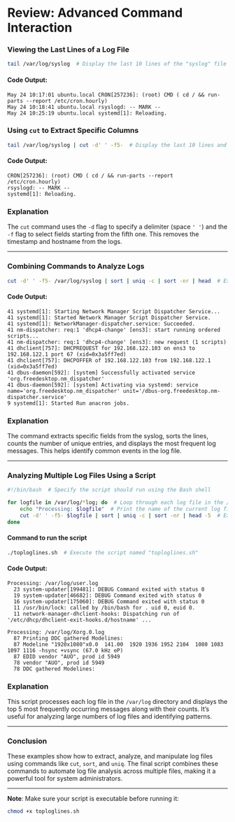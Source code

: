 
# Review: Advanced Command Interaction

### Viewing the Last Lines of a Log File
```bash
tail /var/log/syslog  # Display the last 10 lines of the "syslog" file located in /var/log directory
```

#### Code Output:
```
May 24 10:17:01 ubuntu.local CRON[257236]: (root) CMD ( cd / && run-parts --report /etc/cron.hourly)
May 24 10:18:41 ubuntu.local rsyslogd: -- MARK --
May 24 10:25:19 ubuntu.local systemd[1]: Reloading.
```

### Using `cut` to Extract Specific Columns
```bash
tail /var/log/syslog | cut -d' ' -f5-  # Display the last 10 lines and extract columns starting from the 5th field
```

#### Code Output:
```
CRON[257236]: (root) CMD ( cd / && run-parts --report /etc/cron.hourly)
rsyslogd: -- MARK --
systemd[1]: Reloading.
```

### Explanation
The `cut` command uses the `-d` flag to specify a delimiter (space `' '`) and the `-f` flag to select fields starting from the fifth one. This removes the timestamp and hostname from the logs.

---

### Combining Commands to Analyze Logs
```bash
cut -d' ' -f5- /var/log/syslog | sort | uniq -c | sort -nr | head  # Extract columns, sort, count unique entries, sort again, and display top 10
```

#### Code Output:
```
41 systemd[1]: Starting Network Manager Script Dispatcher Service...
41 systemd[1]: Started Network Manager Script Dispatcher Service.
41 systemd[1]: NetworkManager-dispatcher.service: Succeeded.
41 nm-dispatcher: req:1 'dhcp4-change' [ens3]: start running ordered scripts...
41 nm-dispatcher: req:1 'dhcp4-change' [ens3]: new request (1 scripts)
41 dhclient[757]: DHCPREQUEST for 192.168.122.103 on ens3 to 192.168.122.1 port 67 (xid=0x3a5ff7ed)
41 dhclient[757]: DHCPOFFER of 192.168.122.103 from 192.168.122.1 (xid=0x3a5ff7ed)
41 dbus-daemon[592]: [system] Successfully activated service 'org.freedesktop.nm_dispatcher'
41 dbus-daemon[592]: [system] Activating via systemd: service name='org.freedesktop.nm_dispatcher' unit='/dbus-org.freedesktop.nm-dispatcher.service'
9 systemd[1]: Started Run anacron jobs.
```

### Explanation
The command extracts specific fields from the syslog, sorts the lines, counts the number of unique entries, and displays the most frequent log messages. This helps identify common events in the log file.

---

### Analyzing Multiple Log Files Using a Script
```bash
#!/bin/bash  # Specify the script should run using the Bash shell

for logfile in /var/log/*log; do  # Loop through each log file in the /var/log directory
    echo "Processing: $logfile"  # Print the name of the current log file
    cut -d' ' -f5- $logfile | sort | uniq -c | sort -nr | head -5  # Extract fields, count unique messages, and display top 5 messages
done
```

#### Command to run the script
```bash
./toploglines.sh  # Execute the script named "toploglines.sh"
```

#### Code Output:
```
Processing: /var/log/user.log
  23 system-updater[199481]: DEBUG Command exited with status 0
  19 system-updater[46682]: DEBUG Command exited with status 0
  16 system-updater[175060]: DEBUG Command exited with status 0
  11 /usr/bin/lock: called by /bin/bash for . uid 0, euid 0.
  11 network-manager-dhclient-hooks: Dispatching run of '/etc/dhcp/dhclient-exit-hooks.d/hostname' ...

Processing: /var/log/Xorg.0.log
  87 Printing DDC gathered Modelines:
  87 Modeline "1920x1080"x0.0  141.00  1920 1936 1952 2104  1080 1083 1097 1116 -hsync +vsync (67.0 kHz eP)
  87 EDID vendor "AUO", prod id 5949
  78 vendor "AUO", prod id 5949
  78 DDC gathered Modelines:
```

### Explanation
This script processes each log file in the `/var/log` directory and displays the top 5 most frequently occurring messages along with their counts. It’s useful for analyzing large numbers of log files and identifying patterns.

---

### Conclusion
These examples show how to extract, analyze, and manipulate log files using commands like `cut`, `sort`, and `uniq`. The final script combines these commands to automate log file analysis across multiple files, making it a powerful tool for system administrators.

---

**Note**: Make sure your script is executable before running it:
```bash
chmod +x toploglines.sh
```
